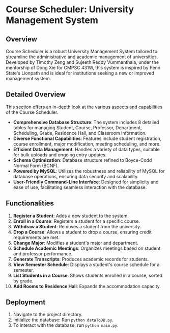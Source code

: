 # Course Scheduler: University Management System

## Overview
Course Scheduler is a robust University Management System tailored to streamline the administrative and academic management of universities. Developed by Timothy Zeng and Sujeeth Reddy Vummanthala, under the mentorship of Dong Xie for CMPSC 431W, this system is inspired by Penn State's Lionpath and is ideal for institutions seeking a new or improved management system.

## Detailed Overview
This section offers an in-depth look at the various aspects and capabilities of the Course Scheduler.

- **Comprehensive Database Structure**: The system includes 8 detailed tables for managing Student, Course, Professor, Department, Scheduling, Grade, Residence Hall, and Classroom information.
- **Diverse Functional Capabilities**: Features include student registration, course enrollment, major modification, meeting scheduling, and more.
- **Efficient Data Management**: Handles a variety of data types, suitable for bulk uploads and ongoing entry updates.
- **Schema Optimization**: Database structure refined to Boyce-Codd Normal Form (BCNF).
- **Powered by MySQL**: Utilizes the robustness and reliability of MySQL for database operations, ensuring data security and scalability.
- **User-Friendly Command-Line Interface**: Designed for simplicity and ease of use, facilitating seamless interaction with the database.


## Functionalities
1. **Register a Student**: Adds a new student to the system.
2. **Enroll in a Course**: Registers a student for a specific course.
3. **Withdraw a Student**: Removes a student from the university.
4. **Drop a Course**: Allows a student to drop a course, ensuring credit requirements are met.
5. **Change Major**: Modifies a student's major and department.
6. **Schedule Academic Meetings**: Organizes meetings based on student and professor performance.
7. **Generate Transcripts**: Produces academic records for students.
8. **View Semester Schedule**: Displays a student's course schedule for a semester.
9. **List Students in a Course**: Shows students enrolled in a course, sorted by grade.
10. **Add Rooms to Residence Hall**: Expands the accommodation capacity.


## Deployment
1. Navigate to the project directory.
2. Initialize the database: Run `python dataToDB.py`.
3. To interact with the database, run `python main.py`.

